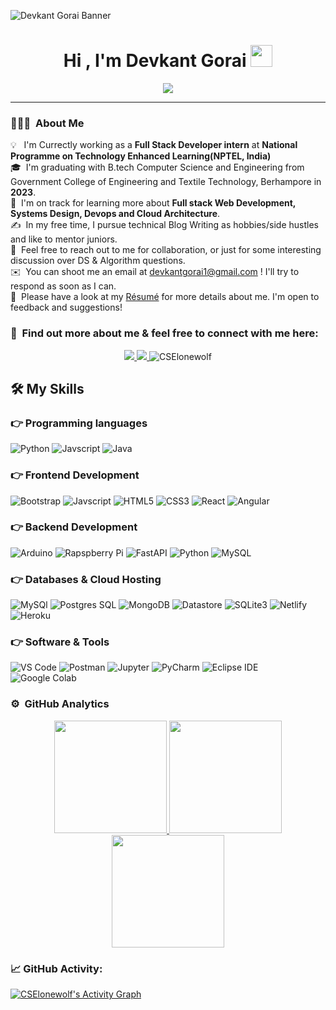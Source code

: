 ![Devkant Gorai Banner](https://ps.w.org/easy-under-construction/assets/banner-772x250.png?rev=2417171)
<h1 align="center">Hi , I'm Devkant Gorai <img src="https://media.giphy.com/media/hvRJCLFzcasrR4ia7z/giphy.gif" width="35"></h1>
<p align="center" style="user-select: none;">
<img  src="https://readme-typing-svg.herokuapp.com?color=%2336B9F7&size=22&duration=5500&center=true&vCenter=true&multiline=true&width=650&height=200&lines=Computer+Science+Engineering+undergrad;Django+%26+Django+REST+Developer+;Data+Structure+%26+Algorithm;Python+%7C+Java+%7C+JavaScript+;Always+Hustling+with+something+;Currently+working+on+Django+%26+Django+REST+Projects+">
</p>
<hr/>

### 👨🏻‍💻 &nbsp;About Me

💡 &nbsp; I'm Currectly working as a <b>Full Stack Developer intern</b> at <b>National Programme on Technology Enhanced Learning(NPTEL, India)</b> \
🎓 &nbsp;I'm graduating with B.tech Computer Science and Engineering from Government College of Engineering and Textile Technology, Berhampore in <b>2023</b>.\
🌱 &nbsp;I'm on track for learning more about <b>Full stack Web Development, Systems Design, Devops and Cloud Architecture</b>.\
✍️ &nbsp;In my free time, I pursue technical Blog Writing as hobbies/side hustles and like to mentor juniors.\
💬 &nbsp;Feel free to reach out to me for collaboration, or just for some interesting discussion over DS & Algorithm questions.\
✉️ &nbsp;You can shoot me an email at devkantgorai1@gmail.com ! I'll try to respond as soon as I can.\
📄 &nbsp;Please have a look at my [Résumé](https://drive.google.com/file/d/1KlFoPZfKkNO3X5AKYaBz_3r-LCd5XhoV/view?usp=sharing) for more details about me. I'm open to feedback and suggestions!

### 🤝 &nbsp;Find out more about me & feel free to connect with me here:

<p align="center">
	<a href="https://www.linkedin.com/in/devkant-gorai/">
		<img src="https://img.shields.io/badge/LinkedIn-0077B5?style=for-the-badge&logo=linkedin&logoColor=white" />
	</a>
<!-- 	<a href="https://twitter.com/Asmit_2952">
		<img src="https://img.shields.io/badge/Twitter-1DA1F2?style=for-the-badge&logo=twitter&logoColor=white" />
	</a> -->
<!-- 	<a href="https://www.instagram.com/asmitmalakannawar/">
		<img src="https://img.shields.io/badge/Instagram-E4405F?style=for-the-badge&logo=instagram&logoColor=white" />
	</a> -->
<!-- 	<a href="https://dev.to/asmit2952">
		<img src="https://img.shields.io/badge/dev.to-0A0A0A?style=for-the-badge&logo=devdotto&logoColor=white" />
	</a> -->
<!--   <a href="https://asmit2952.github.io/">
		<img src="https://img.shields.io/badge/portfolio-1AA260?style=for-the-badge&logo=About.me&logoColor=white" />
	</a> -->
  <a href="mailto:devkantgorai1@gmail.com">
		<img src="https://img.shields.io/badge/Gmail-D14836?style=for-the-badge&logo=gmail&logoColor=white" />
	</a>
 <img src="https://komarev.com/ghpvc/?username=CSElonewolf" alt="CSElonewolf" /> 
</p>

## 🛠️ My Skills

### 👉 Programming languages

![Python](https://img.shields.io/badge/Python-3776AB?style=flat-square&logo=Python&logoColor=white)
![Javscript](https://img.shields.io/badge/JavaScript-F7DF1E?style=flat-square&logo=JavaScript&logoColor=white)
![Java](https://img.shields.io/badge/Java-013243?style=flat-square&logo=Java&logoColor=white)

<!-- <span>
<img src="https://github.com/amandewatnitrr/amandewatnitrr/blob/main/imgs/c.svg" alt="drawing" width="50"/>
<img src="https://github.com/amandewatnitrr/amandewatnitrr/blob/main/imgs/arduino-1.svg" alt="drawing" width="50"/>
<img src="https://github.com/amandewatnitrr/amandewatnitrr/blob/main/imgs/raspberry-pi.svg" alt="drawing" width="50"/>
<img src="https://github.com/amandewatnitrr/amandewatnitrr/blob/main/imgs/php-1.svg" alt="drawing" width="50"/>
<img src="https://github.com/amandewatnitrr/amandewatnitrr/blob/main/imgs/python-5.svg" alt="drawing" width="50"/>
<img src="https://github.com/amandewatnitrr/amandewatnitrr/blob/main/imgs/mysql-6.svg" alt="drawing" width="50"/>
<img src="https://github.com/amandewatnitrr/amandewatnitrr/blob/main/imgs/readme.svg" alt="drawing" width="50"/>
<img src="https://github.com/amandewatnitrr/amandewatnitrr/blob/main/imgs/html.svg" alt="drawing" width="50"/>
<img src="https://github.com/amandewatnitrr/amandewatnitrr/blob/main/imgs/css.svg" alt="drawing" width="50"/>
<img src="https://github.com/amandewatnitrr/amandewatnitrr/blob/main/imgs/javascript.svg" alt="drawing" width="50"/>
<img src="https://github.com/amandewatnitrr/amandewatnitrr/blob/main/imgs/wolfram-language.svg" alt="drawing" width="50"/>
  </span> -->

### 👉 Frontend Development

![Bootstrap](https://img.shields.io/badge/Bootstrap-7952B3?style=flat-square&logo=Bootstrap&logoColor=white)
![Javscript](https://img.shields.io/badge/JavaScript-F7DF1E?style=flat-square&logo=JavaScript&logoColor=white)
![HTML5](https://img.shields.io/badge/HTML5-E34F26?style=flat-square&logo=HTML5&logoColor=white)
![CSS3](https://img.shields.io/badge/CSS3-1572B6?style=flat-square&logo=CSS3&logoColor=white)
![React](https://img.shields.io/badge/React-61DAFB?style=flat-square&logo=React&logoColor=white)
![Angular](https://img.shields.io/badge/Angular-DD0031?style=flat-square&logo=Angular&logoColor=white)
<!-- ![Recat Router](https://img.shields.io/badge/React%20Router-CA4245?style=flat-square&logo=React%20Router&logoColor=white)
![React Table ](https://img.shields.io/badge/React%20Table-013243?style=flat-square&logo=React%20Table&logoColor=white)
![Reactive](https://img.shields.io/badge/ReactiveX-013243?style=flat-square&logo=ReactiveX&logoColor=white)
![Redux](https://img.shields.io/badge/Redux-013243?style=flat-square&logo=Redux&logoColor=white)
![Redux-saga](https://img.shields.io/badge/Redux-Saga-013243?style=flat-square&logo=Redux-Saga&logoColor=white) -->

### 👉 Backend Development 
![Arduino](https://img.shields.io/badge/Django-00979D?style=flat-square&logo=Django&logoColor=white)
![Rapspberry Pi](https://img.shields.io/badge/Flask-C51A4A?style=flat-square&logo=Flask&logoColor=white)
![FastAPI](https://img.shields.io/badge/FastAPI-00599C?style=flat-square&logo=FastAPI&logoColor=white)
![Python](https://img.shields.io/badge/Python-3776AB?style=flat-square&logo=Python&logoColor=white)
![MySQL](https://img.shields.io/badge/MySQL-4479A1?style=flat-square&logo=MySQL&logoColor=white)


### 👉 Databases & Cloud Hosting

![MySQl](https://img.shields.io/badge/MySQL-4479A1?style=flat-square&logo=MySQL&logoColor=white)
![Postgres SQL](https://img.shields.io/badge/PostgreSQL-4169E1?style=flat-square&logo=PostgreSQL&logoColor=white)
![MongoDB](https://img.shields.io/badge/MongoDB-47A248?style=flat-square&logo=MongoDB&logoColor=white)
![Datastore](https://img.shields.io/badge/Datastore-777BB4?style=flat-square&logo=Google%20Cloud&logoColor=white)
![SQLite3](https://img.shields.io/badge/SQLite3-003B57?style=flat-square&logo=SQLite&logoColor=white)
![Netlify](https://img.shields.io/badge/Netlify-00C7B7?style=flat-square&logo=Netlify&logoColor=white)
![Heroku](https://img.shields.io/badge/Heroku-430098?style=flat-square&logo=Heroku&logoColor=white)

  

### 👉 Software & Tools

![VS Code](https://img.shields.io/badge/Visual%20Studio%20Code-007ACC?style=flat-square&logo=Visual%20Studio%20Code&logoColor=white)
![Postman](https://img.shields.io/badge/Postman-FF6C37?style=flat-square&logo=Postman&logoColor=white)
![Jupyter](https://img.shields.io/badge/Jupyter-F37626?style=flat-square&logo=Jupyter&logoColor=white)
![PyCharm](https://img.shields.io/badge/PyCharm-000000?style=flat-square&logo=PyCharm&logoColor=white)
![Eclipse IDE](https://img.shields.io/badge/Eclipse%20IDE-2C2255?style=flat-square&logo=Eclipse%20IDE&logoColor=white)
![Google Colab](https://img.shields.io/badge/Google%20Colab-00979D?style=flat-square&logo=Google%20Colab&logoColor=white)

### ⚙️ &nbsp;GitHub Analytics

<p align="center">
<a href="https://github.com/CSElonewolf">
  <img height="180em" src="https://github-readme-stats-eight-theta.vercel.app/api?username=CSElonewolf&show_icons=true&theme=algolia&include_all_commits=true&count_private=true"/>
  <img height="180em" src="https://github-readme-streak-stats.herokuapp.com/?user=CSElonewolf&theme=algolia" />
  <img height="180em" src="https://github-readme-stats-eight-theta.vercel.app/api/top-langs/?username=CSElonewolf&layout=compact&langs_count=8&theme=algolia"/>
</a>
</p>

<!-- ### 🏆 GitHub Profile Trophy:
<p align="center">
<a href="https://github.com/ryo-ma/github-profile-trophy">
  <img width=800 src="https://github-profile-trophy.vercel.app/?username=CSElonewolf&column=8&theme=algolia&no-frame=true&no-bg=true"/>
</a>
</p> -->

### 📈 GitHub Activity:
  <a href="https://github.com/CSElonewolf/github-readme-activity-graph"><img alt="CSElonewolf's Activity Graph" src="https://activity-graph.herokuapp.com/graph?username=CSElonewolf&bg_color=1F222E&color=F8D866&line=F85D7F&point=FFFFFF&hide_border=true" /></a>

<!-- <p align="center">
<a href="https://profile.codersrank.io/user/CSElonewolf"><img width="494px" src="https://cr-ss-service.azurewebsites.net/api/ScreenShot?widget=summary&username=CSElonewolf&layout=horizontal&badges=3&show-avatar=true&min-width=494px&branding=false&style=--bg-color:%23fff;--border:1px%20solid%23e4e2e2;--border-radius:4px;--header-padding:20px;--header-bg-color:%232f80ed;--name-font-size:18px;--name-font-weight:bold;--rank-font-size:14px;--preloader-color:%232f80ed;--badges-padding:20px;--badge-box-shadow:none;--badge-border:1px%20solid%23e4e2e2;--badge-rank-font-size:12px;--badge-location-font-size:12px;--badge-padding:10px;--badge-margin:10px;--badge-icon-size:16px;--badge-technology-font-size:14px;--badge-technology-font-weight:normal)" /></a>
</p> -->
